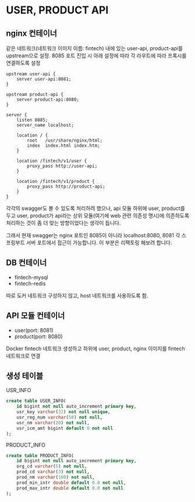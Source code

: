 # USER, PRODUCT API

## nginx 컨테이너
같은 네트워크(네트워크 이미지 이름: fintech) 내에 있는 user-api, product-api를 upstream으로 설정.
8085 포트 진입 시 아래 설정에 따라 각 라우트에 따라 프록시를 연결하도록 설정

```text
upstream user-api {
    server user-api:8081;
}

upstream product-api {
    server product-api:8080;
}

server {
    listen 8085;
    server_name localhost;

    location / {
        root   /usr/share/nginx/html;
        index  index.html index.htm;
    }

    location /fintech/v1/user {
        proxy_pass http://user-api;
    }

    location /fintech/v1/product {
        proxy_pass http://product-api;
    }
}
```

각각의 swagger도 볼 수 있도록 처리하려 했으나,
api 모듈 하위에 user, product를 두고 user, product가 api라는 상위 모듈(여기에 web 관련 의존성 명시)에 의존하도록 처리하는 것이 좀 더 맞는 방향이었다는 생각이 듭니다.

그래서 현재 swagger는 nginx 포트인 8085이 아니라  localhost:8080, 8081 각 스프링부트 서버 포트에서 접근이 가능합니다.
이 부분은 리팩토링 해보려 합니다.


## DB 컨테이너
- fintech-mysql
- fintech-redis

따로 도커 네트워크 구성하지 않고, host 네트워크를 사용하도록 함.

## API 모듈 컨테이너
- user(port: 8081)
- product(port: 8080)

Docker fintech 네트워크 생성하고
하위에 user, product, nginx 이미지를 fintech 네트워크로 연결

## 생성 테이블

USR_INFO
```sql
create table USER_INFO(
    id bigint not null auto_increment primary key,
    usr_key varchar(32) not null unique,
    usr_reg_num varchar(50) not null,
    usr_nm varchar(20) not null,
    usr_icm_amt bigint default 0 not null
);
```

PRODUCT_INFO
```sql
create table PRODUCT_INFO(
    id bigint not null auto_increment primary key,
    org_cd varchar(5) not null,
    prod_cd varchar(3) not null,
    prod_nm varchar(100) not null,
    prod_min_intr double default 0.0 not null,
    prod_max_intr double default 0.0 not null
);
```